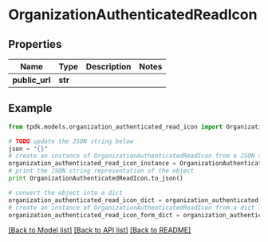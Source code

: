 # OrganizationAuthenticatedReadIcon


## Properties
Name | Type | Description | Notes
------------ | ------------- | ------------- | -------------
**public_url** | **str** |  | 

## Example

```python
from tpdk.models.organization_authenticated_read_icon import OrganizationAuthenticatedReadIcon

# TODO update the JSON string below
json = "{}"
# create an instance of OrganizationAuthenticatedReadIcon from a JSON string
organization_authenticated_read_icon_instance = OrganizationAuthenticatedReadIcon.from_json(json)
# print the JSON string representation of the object
print OrganizationAuthenticatedReadIcon.to_json()

# convert the object into a dict
organization_authenticated_read_icon_dict = organization_authenticated_read_icon_instance.to_dict()
# create an instance of OrganizationAuthenticatedReadIcon from a dict
organization_authenticated_read_icon_form_dict = organization_authenticated_read_icon.from_dict(organization_authenticated_read_icon_dict)
```
[[Back to Model list]](../README.md#documentation-for-models) [[Back to API list]](../README.md#documentation-for-api-endpoints) [[Back to README]](../README.md)


